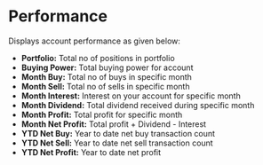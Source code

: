 # **Performance**

Displays account performance as given below:
  - **Portfolio:** Total no of positions in portfolio
  - **Buying Power:** Total buying power for account
  - **Month Buy:** Total no of buys in specific month
  - **Month Sell:** Total no of sells in specific month
  - **Month Interest:** Interest on your account for specific month
  - **Month Dividend:** Total dividend received during specific month
  - **Month Profit:** Total profit for specific month
  - **Month Net Profit:** Total profit + Dividend - Interest
  - **YTD Net Buy:** Year to date net buy transaction count
  - **YTD Net Sell:** Year to date net sell transaction count
  - **YTD Net Profit:** Year to date net profit
